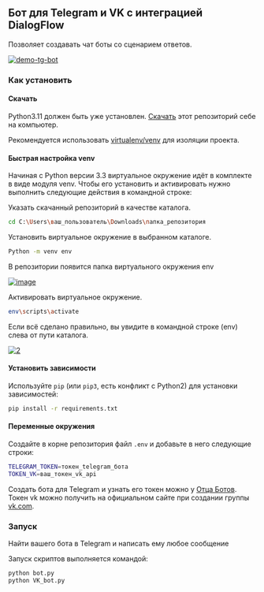 ## Бот для Telegram и VK с интеграцией DialogFlow

Позволяет создавать чат боты со сценарием ответов.

<a href="https://imgbb.com/"><img src="https://i.ibb.co/JRFStrV/demo-tg-bot.gif" alt="demo-tg-bot" border="0"></a>

### Как установить

#### Скачать 

Python3.11 должен быть уже установлен.
[Скачать](https://github.com/Araime/devman-bot/archive/master.zip) этот репозиторий себе на компьютер.

Рекомендуется использовать [virtualenv/venv](https://docs.python.org/3/library/venv.html)
для изоляции проекта.

#### Быстрая настройка venv

Начиная с Python версии 3.3 виртуальное окружение идёт в комплекте в виде модуля
venv. Чтобы его установить и активировать нужно выполнить следующие действия в
командной строке:  

Указать скачанный репозиторий в качестве каталога.
```sh
cd C:\Users\ваш_пользователь\Downloads\папка_репозитория
```
Установить виртуальное окружение в выбранном каталоге.
```sh
Python -m venv env
```
В репозитории появится папка виртуального окружения env  

<a href="https://imgbb.com/"><img src="https://i.ibb.co/Hn4C6PD/image.png" alt="image" border="0"></a>

Активировать виртуальное окружение.
```sh
env\scripts\activate
```
Если всё сделано правильно, вы увидите в командной строке (env) слева от пути 
каталога.  

<a href="https://imgbb.com/"><img src="https://i.ibb.co/MZ72r22/2.png" alt="2" border="0"></a>

#### Установить зависимости

Используйте `pip` (или `pip3`, есть конфликт с Python2) для установки 
зависимостей:

```sh
pip install -r requirements.txt
```

#### Переменные окружения

Создайте в корне репозитория файл `.env` и добавьте в него следующие строки:

```sh
TELEGRAM_TOKEN=токен_telegram_бота
TOKEN_VK=ваш_токен_vk_api
```

Создать бота для Telegram и узнать его токен можно у [Отца Ботов](https://telegram.me/BotFather).  
Токен vk можно получить на официальном сайте при создании группы [vk.com](https://vk.com/).

### Запуск

Найти вашего бота в Telegram и написать ему любое сообщение

Запуск скриптов выполняется командой:

```sh
python bot.py
python VK_bot.py
```
